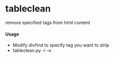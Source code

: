 tableclean
==========

remove specified tags from html content

#### Usage

* Modify divfind to specify tag you want to strip
* tableclean.py -i <inputfile> -o <outputfile> 
